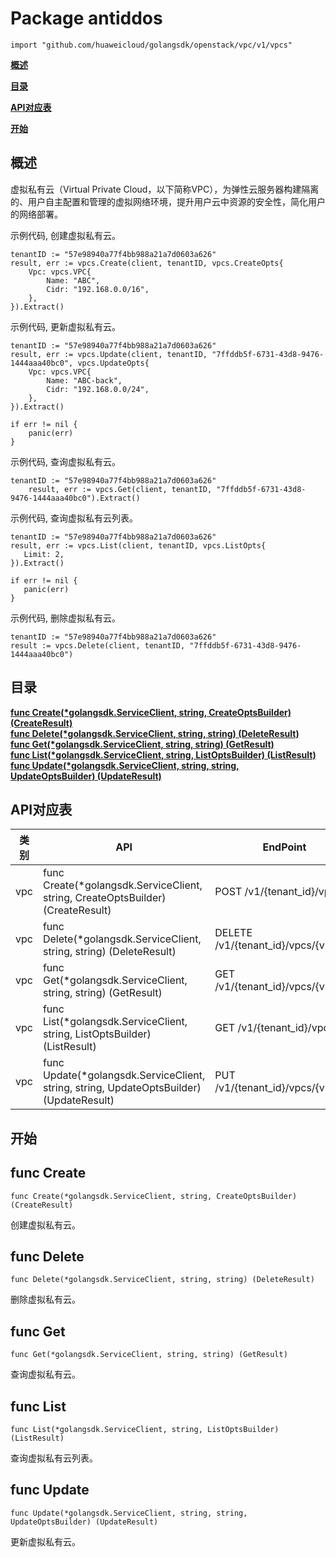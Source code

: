 # Package antiddos
    import "github.com/huaweicloud/golangsdk/openstack/vpc/v1/vpcs"
**[概述](#概述)**  

**[目录](#目录)**  

**[API对应表](#API对应表)**  

**[开始](#开始)**  

## 概述
虚拟私有云（Virtual Private Cloud，以下简称VPC），为弹性云服务器构建隔离的、用户自主配置和管理的虚拟网络环境，提升用户云中资源的安全性，简化用户的网络部署。

示例代码, 创建虚拟私有云。

    
    tenantID := "57e98940a77f4bb988a21a7d0603a626"
    result, err := vpcs.Create(client, tenantID, vpcs.CreateOpts{
        Vpc: vpcs.VPC{
            Name: "ABC",
            Cidr: "192.168.0.0/16",
        },
    }).Extract()
    
示例代码, 更新虚拟私有云。

    
    tenantID := "57e98940a77f4bb988a21a7d0603a626"
    result, err := vpcs.Update(client, tenantID, "7ffddb5f-6731-43d8-9476-1444aaa40bc0", vpcs.UpdateOpts{
        Vpc: vpcs.VPC{
            Name: "ABC-back",
            Cidr: "192.168.0.0/24",
        },
    }).Extract()
    
    if err != nil {
        panic(err)
    }
    
示例代码, 查询虚拟私有云。

    
    tenantID := "57e98940a77f4bb988a21a7d0603a626"
        result, err := vpcs.Get(client, tenantID, "7ffddb5f-6731-43d8-9476-1444aaa40bc0").Extract()
    
示例代码, 查询虚拟私有云列表。

    
    tenantID := "57e98940a77f4bb988a21a7d0603a626"
    result, err := vpcs.List(client, tenantID, vpcs.ListOpts{
       Limit: 2,
    }).Extract()
    
    if err != nil {
       panic(err)
    }
    
示例代码, 删除虚拟私有云。

    
    tenantID := "57e98940a77f4bb988a21a7d0603a626"
    result := vpcs.Delete(client, tenantID, "7ffddb5f-6731-43d8-9476-1444aaa40bc0")
## 目录
**[func Create(*golangsdk.ServiceClient, string, CreateOptsBuilder) (CreateResult)](#func-create)**  
**[func Delete(*golangsdk.ServiceClient, string, string) (DeleteResult)](#func-delete)**  
**[func Get(*golangsdk.ServiceClient, string, string) (GetResult)](#func-get)**  
**[func List(*golangsdk.ServiceClient, string, ListOptsBuilder) (ListResult)](#func-list)**  
**[func Update(*golangsdk.ServiceClient, string, string, UpdateOptsBuilder) (UpdateResult)](#func-update)**  
## API对应表
|类别|API|EndPoint|
|----|---|--------|
|vpc|func Create(*golangsdk.ServiceClient, string, CreateOptsBuilder) (CreateResult)|POST /v1/{tenant_id}/vpcs|
|vpc|func Delete(*golangsdk.ServiceClient, string, string) (DeleteResult)|DELETE /v1/{tenant_id}/vpcs/{vpc_id}|
|vpc|func Get(*golangsdk.ServiceClient, string, string) (GetResult)|GET /v1/{tenant_id}/vpcs/{vpc_id}|
|vpc|func List(*golangsdk.ServiceClient, string, ListOptsBuilder) (ListResult)|GET /v1/{tenant_id}/vpcs|
|vpc|func Update(*golangsdk.ServiceClient, string, string, UpdateOptsBuilder) (UpdateResult)|PUT /v1/{tenant_id}/vpcs/{vpc_id}|
## 开始
## func Create
    func Create(*golangsdk.ServiceClient, string, CreateOptsBuilder) (CreateResult)  
创建虚拟私有云。
## func Delete
    func Delete(*golangsdk.ServiceClient, string, string) (DeleteResult)  
删除虚拟私有云。
## func Get
    func Get(*golangsdk.ServiceClient, string, string) (GetResult)  
查询虚拟私有云。
## func List
    func List(*golangsdk.ServiceClient, string, ListOptsBuilder) (ListResult)  
查询虚拟私有云列表。
## func Update
    func Update(*golangsdk.ServiceClient, string, string, UpdateOptsBuilder) (UpdateResult)  
更新虚拟私有云。
